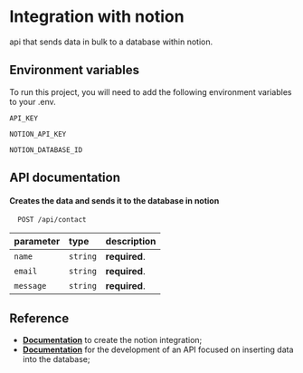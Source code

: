 
# Integration with notion

api that sends data in bulk to a database within notion.





## Environment variables

To run this project, you will need to add the following environment variables to your .env.

`API_KEY`

`NOTION_API_KEY` 

`NOTION_DATABASE_ID`


## API documentation

#### Creates the data and sends it to the database in notion

```http
  POST /api/contact
```

| parameter   | type       | description                           |
| :---------- | :--------- | :---------------------------------- |
| `name` | `string` | **required**.|
| `email` | `string` | **required**.|
| `message` | `string` | **required**.|





## Reference

- [**Documentation**](https://developers.notion.com/reference/capabilities) to create the notion integration;
- [**Documentation**](https://developers.notion.com/reference/post-page) for the development of an API focused on inserting data into the database;
